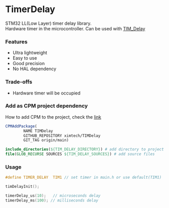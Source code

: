 # TimerDelay
STM32 LL(Low Layer) timer delay library.\
Hardware timer in the microcontroller. Can be used with [TIM_Delay](https://github.com/ximtech/TIMDelay)

### Features
- Ultra lightweight
- Easy to use
- Good precision
- No HAL dependency

### Trade-offs
- Hardware timer will be occupied

### Add as CPM project dependency
How to add CPM to the project, check the [link](https://github.com/cpm-cmake/CPM.cmake)
```cmake
CPMAddPackage(
        NAME TIMDelay
        GITHUB_REPOSITORY ximtech/TIMDelay
        GIT_TAG origin/main)

include_directories(${TIM_DELAY_DIRECTORY}) # add directory to project
file(GLOB_RECURSE SOURCES ${TIM_DELAY_SOURCES}) # add source files
```

### Usage
```C
#define TIMER_DELAY  TIM1 // set timer in main.h or use default(TIM1)
```

```C
timDelayInit();

timerDelay_us(10);   // microseconds delay
timerDelay_ms(100); // milliseconds delay
```